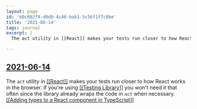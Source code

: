 ```yaml
---
layout: page
id: '60c682f9-d0d0-4c46-bab1-5c56f1f7c0be'
title: '2021-06-14'
tags: journal
excerpt: |
  The act utility in [[React]] makes your tests run closer to how React works in the browser. If you're using [[Testing Library]] you won't need it that often since the library already wraps the code in act when necessary.

---
```

  
<h2 class="text-3xl font-semibold mb-4"><a href="/journals/2021-06-14">2021-06-14</a></h2>

<div class="space-y-3">
<div class="element-block ml-0"><div class="flex-1">The <code>act</code> utility in <a class="text-teal-400 group" href="/pages/react"><span class="text-gray-500 group-hover:text-teal-500">[[</span>React<span class="text-gray-500 group-hover:text-teal-500">]]</span></a> makes your tests run closer to how React works in the browser. If you're using <a class="text-teal-400 group" href="/pages/testing-library"><span class="text-gray-500 group-hover:text-teal-500">[[</span>Testing Library<span class="text-gray-500 group-hover:text-teal-500">]]</span></a> you won't need it that often since the library already wraps the code in <code>act</code> when necessary.</div></div>

<div class="element-block ml-0"><div class="flex-1"><a class="text-teal-400 group" href="/pages/adding-types-to-a-react-component-in-typescript"><span class="text-gray-500 group-hover:text-teal-500">[[</span>Adding types to a React component in TypeScript<span class="text-gray-500 group-hover:text-teal-500">]]</span></a></div></div>
</div>



